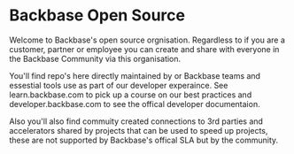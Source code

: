# Backbase Open Source

Welcome to Backbase's open source orgnisation. Regardless to if you are a customer, partner or employee you can create and share with everyone in the Backbase Community via this organisation.

You'll find repo's here directly maintained by or Backbase teams and essestial tools use as part of our developer experaince. See learn.backbase.com to pick up a course on our best practices and developer.backbase.com to see the offical developer documentaion.

Also you'll also find commuity created connections to 3rd parties and accelerators shared by projects that can be used to speed up projects, these are not supported by Backbase's offical SLA but by the community.
